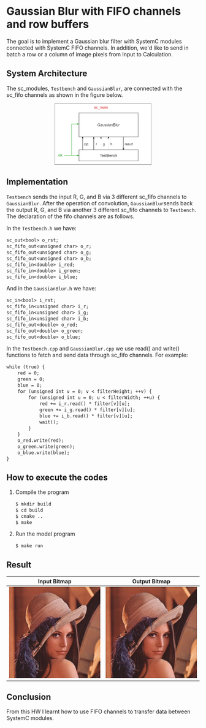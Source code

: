 # Gaussian Blur with FIFO channels and row buffers

The goal is to implement a Gaussian blur filter with SystemC modules connected with SystemC FIFO channels. In addition, we'd like to send in batch a row or a column of image pixels from Input to Calculation.

## System Architecture

The sc_modules, `Testbench` and `GaussianBlur`, are connected with the sc_fifo channels as shown in the figure below.

<div align="center"> <img src="hw2.png" width="50%"/> </div>

## Implementation

`Testbench` sends the input R, G, and B via 3 different sc_fifo channels to `GaussianBlur`. After the operation of convolution, `GaussianBlur`sends back the output R, G, and B via another 3 different sc_fifo channels to `Testbench`. The declaration of the fifo channels are as follows.

In the `Testbench.h` we have:

    sc_out<bool> o_rst;
    sc_fifo_out<unsigned char> o_r;
    sc_fifo_out<unsigned char> o_g;
    sc_fifo_out<unsigned char> o_b;
    sc_fifo_in<double> i_red;
    sc_fifo_in<double> i_green;
    sc_fifo_in<double> i_blue;

And in the `GaussianBlur.h` we have:

    sc_in<bool> i_rst;
    sc_fifo_in<unsigned char> i_r;
    sc_fifo_in<unsigned char> i_g;
    sc_fifo_in<unsigned char> i_b;
    sc_fifo_out<double> o_red;
    sc_fifo_out<double> o_green;
    sc_fifo_out<double> o_blue;

In the `Testbench.cpp` and `GaussianBlur.cpp` we use read() and write() functions to fetch and send data through sc_fifo channels. For example:

    while (true) {
        red = 0;
        green = 0;
        blue = 0;
        for (unsigned int v = 0; v < filterHeight; ++v) {
            for (unsigned int u = 0; u < filterWidth; ++u) {
                red += i_r.read() * filter[v][u];
                green += i_g.read() * filter[v][u];
                blue += i_b.read() * filter[v][u];
                wait();
            }
        }
        o_red.write(red);
        o_green.write(green);
        o_blue.write(blue);
    }

## How to execute the codes

1.  Compile the program

        $ mkdir build
        $ cd build
        $ cmake ..
        $ make

2.  Run the model program

        $ make run

## Result

|Input Bitmap | Output Bitmap|
|---------------|---------------|
|![i](lena.bmp)|![o](lena_gaussian.bmp)|


## Conclusion

From this HW I learnt how to use FIFO channels to transfer data between SystemC modules.
